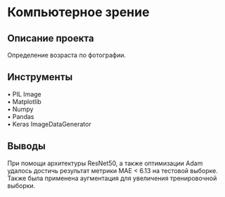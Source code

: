 # Компьютерное зрение

## Описание проекта  
Определение возраста по фотографии.

## Инструменты  
• PIL Image  
• Matplotlib  
• Numpy  
• Pandas  
• Keras ImageDataGenerator

## Выводы  
При помощи архитектуры ResNet50, а также оптимизации Adam удалось достичь результат метрики MAE < 6.13 на тестовой выборке. Также была применена аугментация для увеличения тренировочной выборки.
